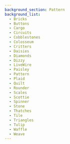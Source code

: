 ```yaml
---
background_section: Pattern
background_list:
  - Bricks
  - Buttons
  - Cargo
  - Circuits
  - Cobblestones
  - Colosseum
  - Critters
  - Daisies
  - Diamonds
  - Dizzy
  - LiveWire
  - Paisley
  - Pattern
  - Plaid
  - Quilt
  - Rounder
  - Scales
  - Scottie
  - Spinner
  - Stone
  - Thatches
  - Tile
  - Triangles
  - Tulip
  - Waffle
  - Weave
---
```

